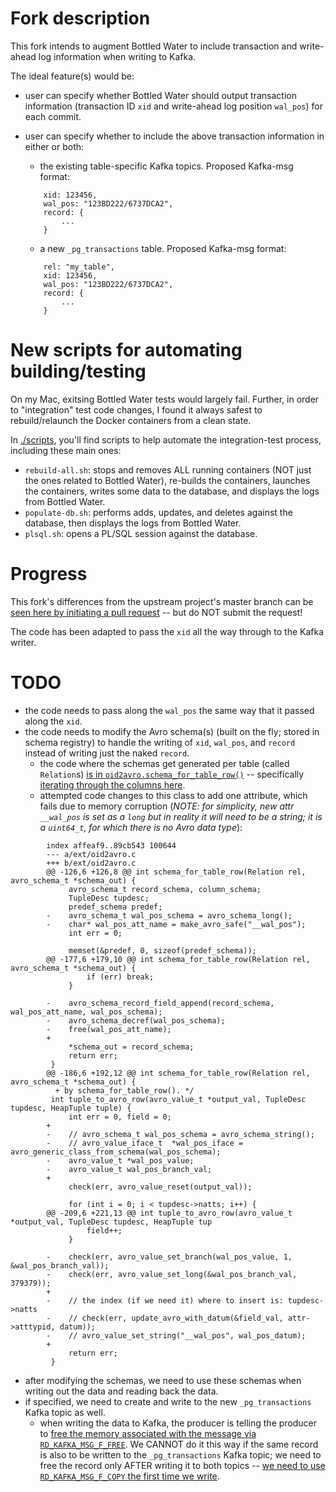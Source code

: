 # Fork description

This fork intends to augment Bottled Water to include transaction and write-ahead log information when writing to Kafka.

The ideal feature(s) would be:

* user can specify whether Bottled Water should output transaction information (transaction ID `xid` and write-ahead log position `wal_pos`) for each commit. 
* user can specify whether to include the above transaction information in either or both:

    - the existing table-specific Kafka topics. Proposed Kafka-msg format:
    ```
        xid: 123456,
        wal_pos: "123BD222/6737DCA2",
        record: {
            ...
        }
    ```

    - a new `_pg_transactions` table. Proposed Kafka-msg format:
    ```
        rel: "my_table",
        xid: 123456,
        wal_pos: "123BD222/6737DCA2",
        record: {
            ...
        }
    ```


# New scripts for automating building/testing

On my Mac, exitsing Bottled Water tests would largely fail. Further, in order to "integration" test code changes, I found it always safest to rebuild/relaunch the Docker containers from a clean state.

In [./scripts](scripts), you'll find scripts to help automate the integration-test process, including these main ones:

* `rebuild-all.sh`: stops and removes ALL running containers (NOT just the ones related to Bottled Water), re-builds the containers, launches the containers, writes some data to the database, and displays the logs from Bottled Water.
* `populate-db.sh`: performs adds, updates, and deletes against the database, then displays the logs from Bottled Water.
* `plsql.sh`: opens a PL/SQL session against the database.


# Progress

This fork's differences from the upstream project's master branch can be [seen here by initiating a pull request](https://github.com/confluentinc/bottledwater-pg/compare/master...david--smith:feature/transactions?expand=1) -- but do NOT submit the request!

The code has been adapted to pass the `xid` all the way through to the Kafka writer. 

# TODO

* the code needs to pass along the `wal_pos` the same way that it passed along the `xid`. 
* the code needs to modify the Avro schema(s) (built on the fly; stored in schema registry) to handle the writing of `xid`, `wal_pos`, and `record` instead of writing just the naked `record`.
    - the code where the schemas get generated per table (called `Relation`s) [is in `oid2avro.schema_for_table_row()`](https://github.com/david--smith/bottledwater-pg/blob/master/ext/oid2avro.c#L122) -- specifically [iterating through the columns here](https://github.com/david--smith/bottledwater-pg/blob/master/ext/oid2avro.c#L165-L178).
    - attempted code changes to this class to add one attribute, which fails due to memory corruption (*NOTE: for simplicity, new attr `__wal_pos` is set as a `long` but in reality it will need to be a string; it is a `uint64_t`, for which there is no Avro data type*):

```
        index affeaf9..89cb543 100644
        --- a/ext/oid2avro.c
        +++ b/ext/oid2avro.c
        @@ -126,6 +126,8 @@ int schema_for_table_row(Relation rel, avro_schema_t *schema_out) {
             avro_schema_t record_schema, column_schema;
             TupleDesc tupdesc;
             predef_schema predef;
        -    avro_schema_t wal_pos_schema = avro_schema_long();
        -    char* wal_pos_att_name = make_avro_safe("__wal_pos");
             int err = 0;

             memset(&predef, 0, sizeof(predef_schema));
        @@ -177,6 +179,10 @@ int schema_for_table_row(Relation rel, avro_schema_t *schema_out) {
                 if (err) break;
             }

        -    avro_schema_record_field_append(record_schema, wal_pos_att_name, wal_pos_schema);
        -    avro_schema_decref(wal_pos_schema);
        -    free(wal_pos_att_name);
        +
             *schema_out = record_schema;
             return err;
         }
        @@ -186,6 +192,12 @@ int schema_for_table_row(Relation rel, avro_schema_t *schema_out) {
          + by schema_for_table_row(). */
         int tuple_to_avro_row(avro_value_t *output_val, TupleDesc tupdesc, HeapTuple tuple) {
             int err = 0, field = 0;
        +
        -    // avro_schema_t wal_pos_schema = avro_schema_string();
        -    // avro_value_iface_t  *wal_pos_iface = avro_generic_class_from_schema(wal_pos_schema);
        -    avro_value_t *wal_pos_value;
        -    avro_value_t wal_pos_branch_val;
        +
             check(err, avro_value_reset(output_val));

             for (int i = 0; i < tupdesc->natts; i++) {
        @@ -209,6 +221,13 @@ int tuple_to_avro_row(avro_value_t *output_val, TupleDesc tupdesc, HeapTuple tup
                 field++;
             }

        -    check(err, avro_value_set_branch(wal_pos_value, 1, &wal_pos_branch_val));
        -    check(err, avro_value_set_long(&wal_pos_branch_val, 379379));
        +
        -    // the index (if we need it) where to insert is: tupdesc->natts
        -    // check(err, update_avro_with_datum(&field_val, attr->atttypid, datum));
        -    // avro_value_set_string("__wal_pos", wal_pos_datum);
        +
             return err;
         }
```


* after modifying the schemas, we need to use these schemas when writing out the data and reading back the data.
* if specified, we need to create and write to the new `_pg_transactions` Kafka topic as well.
    - when writing the data to Kafka, the producer is telling the producer to [free the memory associated with the message via `RD_KAFKA_MSG_F_FREE`](https://github.com/david--smith/bottledwater-pg/blob/master/kafka/bottledwater.c#L563). We CANNOT do it this way if the same record is also to be written to the `_pg_transactions` Kafka topic; we need to free the record only AFTER writing it to both topics -- [we need to use `RD_KAFKA_MSG_F_COPY` the first time we write](http://docs.confluent.io/2.0.1/clients/producer.html#asynchronous-writes).



